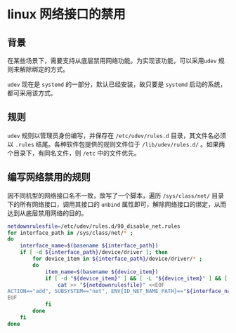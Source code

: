 # linux 网络接口的禁用

## 背景

在某些场景下，需要支持从底层禁用网络功能。为实现该功能，可以采用`udev` 规则来解除绑定的方式。

`udev` 现在是 `systemd` 的一部分，默认已经安装，故只要是 `systemd` 启动的系统，都可采用该方式。

## 规则

`udev` 规则以管理员身份编写，并保存在 `/etc/udev/rules.d` 目录，其文件名必须以 `.rules` 结尾。各种软件包提供的规则文件位于 `/lib/udev/rules.d/` 。如果两个目录下，有同名文件，则 `/etc` 中的文件优先。

## 编写网络禁用的规则

因不同机型的网络接口名不一致，故写了一个脚本，遍历 `/sys/class/net/` 目录下的所有网络接口，调用其接口的 `unbind` 属性即可，解除网络接口的绑定，从而达到从底层禁用网络的目的。

```bash
netdownrulesfile=/etc/udev/rules.d/90_disable_net.rules
for interface_path in /sys/class/net/* ;
do
    interface_name=$(basename ${interface_path})
    if [ -d ${interface_path}/device/driver ]; then
        for device_item in ${interface_path}/device/driver/* ;
        do
            item_name=$(basename ${device_item})
            if [ -d "${device_item}" ] && [ -L "${device_item}" ] && [ "${item_name}" != "module" ]; then
                cat >> "${netdownrulesfile}" <<EOF
ACTION=="add", SUBSYSTEM=="net", ENV{ID_NET_NAME_PATH}=="${interface_name}",RUN+="/bin/bash -c 'echo ${item_name} > ${interface_path}/device/driver/unbind'"
EOF
            fi
        done
    fi
done

```

